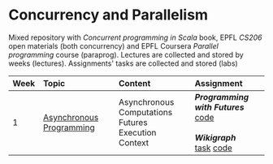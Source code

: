 # Concurrency and Parallelism
Mixed repository with 
*Concurrent programming in Scala* book, 
EPFL *CS206* open materials (both concurrency) 
and EPFL Coursera *Parallel programming* course (paraprog). 
Lectures are collected and stored by weeks (lectures).
Assignments' tasks are collected and stored (labs)

| Week | Topic                      | Content             | Assignment
| :--  | :--                        | :--                     | :--  
| 1    | [Asynchronous Programming](concurrency/futures) | Asynchronous Computations<br/>Futures<br/>Execution Context | ***Programming with Futures***<br/>[code](concurrency/futures/async)<br/><br/>***Wikigraph***<br/>[task](labs/1.-wikigraph.pdf) [code](concurrency/futures/wikigraph) |
